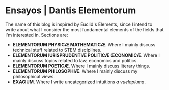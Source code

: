 # Ensayos | Dantis Elementorum

The name of this blog is inspired by Euclid's Elements, since I intend to write about what I consider the most fundamental elements of the fields that I'm interested in. Sections are:

* **ELEMENTORUM PHYSICÆ MATHEMATICÆ**. Where I mainly discuss technical stuff related to STEM disciplines.
* **ELEMENTORUM IURISPRUDENTIÆ POLITICÆ ŒCONOMICÆ**. Where I mainly discuss topics related to law, economics and politics.
* **ELEMENTORUM POETICÆ**. Where I mainly discuss literary things.
* **ELEMENTORUM PHILOSOPHIÆ**. Where I mainly discuss my philosophical views.
* **EXAGIUM**. Where I write uncategorized intuitions *a vuelapluma*.
